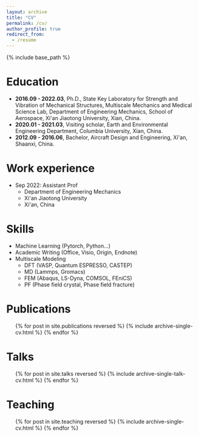 ```yaml
---
layout: archive
title: "CV"
permalink: /cv/
author_profile: true
redirect_from:
  - /resume
---
```


{% include base_path %}

Education
======
* **2016.09 - 2022.03**, Ph.D., State Key Laboratory for Strength and Vibration of Mechanical Structures, Multiscale Mechanics and Medical Science Lab, Department of Engineering Mechanics, School of Aerospace, Xi'an Jiaotong University, Xian, China.
* **2020.01 - 2021.03**, Visiting scholar, Earth and Environmental Engineering Department, Columbia University, Xian, China.
* **2012.09 - 2016.06**, Bachelor, Aircraft Design and Engineering, Xi'an, Shaanxi, China.

Work experience
======
* Sep 2022: Assistant Prof
  * Department of Engineering Mechanics
  * Xi'an Jiaotong University
  * Xi'an, China

Skills
======
* Machine Learning (Pytorch, Python...)
* Academic Writing (Office, Visio, Origin, Endnote)
* Multiscale Modeling
  * DFT (VASP, Quantum ESPRESSO, CASTEP)
  * MD (Lammps, Gromacs)
  * FEM (Abaqus, LS-Dyna, COMSOL, FEniCS)
  * PF (Phase field crystal, Phase field fracture)

Publications
======
  <ul>{% for post in site.publications reversed %}
    {% include archive-single-cv.html %}
  {% endfor %}</ul>
  
Talks
======
  <ul>{% for post in site.talks reversed %}
    {% include archive-single-talk-cv.html  %}
  {% endfor %}</ul>
  
Teaching
======
  <ul>{% for post in site.teaching reversed %}
    {% include archive-single-cv.html %}
  {% endfor %}</ul>
  
